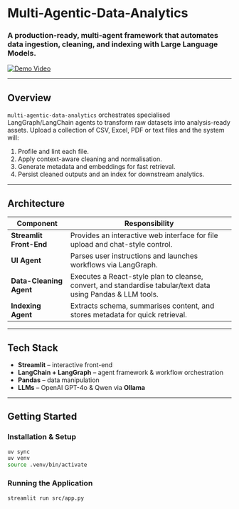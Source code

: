 # Multi-Agentic-Data-Analytics

### A production-ready, multi-agent framework that automates data ingestion, cleaning, and indexing with Large Language Models.

[![Demo Video](https://cdn.loom.com/sessions/thumbnails/e1595ccafa004ec1887eb939d96410cb-f539aa7e878733ee-full-play.gif)](https://www.loom.com/share/e1595ccafa004ec1887eb939d96410cb?sid=e26f1db6-0067-4a8b-9c90-003984f3dc2f)

---

## Overview
`multi-agentic-data-analytics` orchestrates specialised LangGraph/LangChain agents to transform raw datasets into analysis-ready assets. Upload a collection of CSV, Excel, PDF or text files and the system will:

1. Profile and lint each file.
2. Apply context-aware cleaning and normalisation.
3. Generate metadata and embeddings for fast retrieval.
4. Persist cleaned outputs and an index for downstream analytics.

---

## Architecture

| Component | Responsibility |
|-----------|---------------|
| **Streamlit Front-End** | Provides an interactive web interface for file upload and chat-style control. |
| **UI Agent** | Parses user instructions and launches workflows via LangGraph. |
| **Data-Cleaning Agent** | Executes a React-style plan to cleanse, convert, and standardise tabular/text data using Pandas & LLM tools. |
| **Indexing Agent** | Extracts schema, summarises content, and stores metadata for quick retrieval. |

---

## Tech Stack

- **Streamlit** – interactive front-end
- **LangChain + LangGraph** – agent framework & workflow orchestration
- **Pandas** – data manipulation
- **LLMs** – OpenAI GPT-4o & Qwen via **Ollama**

---

## Getting Started

### Installation & Setup

```bash
uv sync
uv venv
source .venv/bin/activate
```

### Running the Application
```bash
streamlit run src/app.py
```
